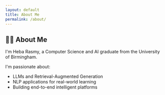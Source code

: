 ```yaml
---
layout: default
title: About Me
permalink: /about/
---
```


## 👩‍💻 About Me

I'm Heba Rasmy, a Computer Science and AI graduate from the University of Birmingham.

I'm passionate about:
- LLMs and Retrieval-Augmented Generation
- NLP applications for real-world learning
- Building end-to-end intelligent platforms

